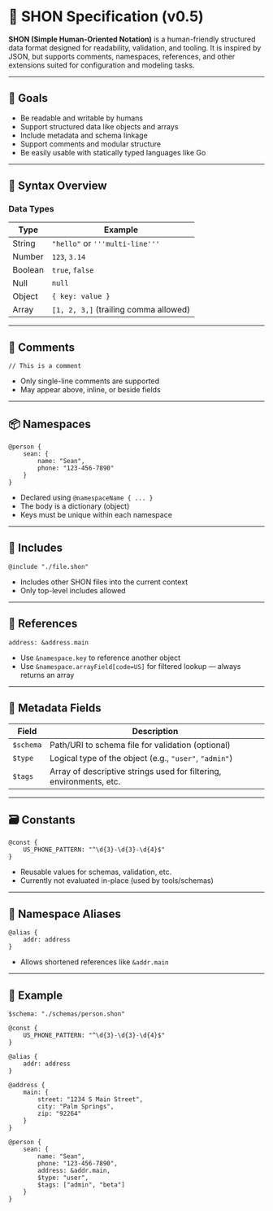 
# 📝 SHON Specification (v0.5)

**SHON (Simple Human-Oriented Notation)** is a human-friendly structured data format designed for readability, validation, and tooling. It is inspired by JSON, but supports comments, namespaces, references, and other extensions suited for configuration and modeling tasks.

---

## 🎯 Goals

- Be readable and writable by humans
- Support structured data like objects and arrays
- Include metadata and schema linkage
- Support comments and modular structure
- Be easily usable with statically typed languages like Go

---

## 🧱 Syntax Overview

### Data Types

| Type     | Example |
|----------|---------|
| String   | `"hello"` or `'''multi-line'''` |
| Number   | `123`, `3.14` |
| Boolean  | `true`, `false` |
| Null     | `null` |
| Object   | `{ key: value }` |
| Array    | `[1, 2, 3,]` (trailing comma allowed) |

---

## 💬 Comments

```shon
// This is a comment
```

- Only single-line comments are supported
- May appear above, inline, or beside fields

---

## 📦 Namespaces

```shon
@person {
    sean: {
        name: "Sean",
        phone: "123-456-7890"
    }
}
```

- Declared using `@namespaceName { ... }`
- The body is a dictionary (object)
- Keys must be unique within each namespace

---

## 🔁 Includes

```shon
@include "./file.shon"
```

- Includes other SHON files into the current context
- Only top-level includes allowed

---

## 🔗 References

```shon
address: &address.main
```

- Use `&namespace.key` to reference another object
- Use `&namespace.arrayField[code=US]` for filtered lookup — always returns an array

---

## 🔧 Metadata Fields

| Field     | Description |
|-----------|-------------|
| `$schema` | Path/URI to schema file for validation (optional) |
| `$type`   | Logical type of the object (e.g., `"user"`, `"admin"`) |
| `$tags`   | Array of descriptive strings used for filtering, environments, etc. |

---

## 🗃 Constants

```shon
@const {
    US_PHONE_PATTERN: "^\d{3}-\d{3}-\d{4}$"
}
```

- Reusable values for schemas, validation, etc.
- Currently not evaluated in-place (used by tools/schemas)

---

## 📛 Namespace Aliases

```shon
@alias {
    addr: address
}
```

- Allows shortened references like `&addr.main`

---

## 📝 Example

```shon
$schema: "./schemas/person.shon"

@const {
    US_PHONE_PATTERN: "^\d{3}-\d{3}-\d{4}$"
}

@alias {
    addr: address
}

@address {
    main: {
        street: "1234 S Main Street",
        city: "Palm Springs",
        zip: "92264"
    }
}

@person {
    sean: {
        name: "Sean",
        phone: "123-456-7890",
        address: &addr.main,
        $type: "user",
        $tags: ["admin", "beta"]
    }
}
```
